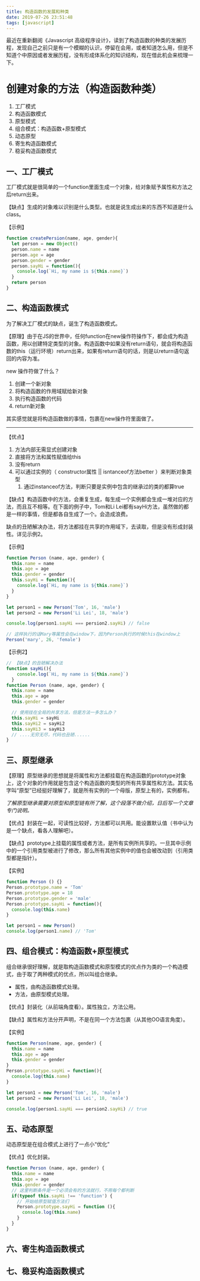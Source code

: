 ```yaml
---
title: 构造函数的发展和种类
date: 2019-07-26 23:51:48
tags: [javascript]
---
```


最近在重新翻阅《Javascript 高级程序设计》，读到了构造函数的种类的发展历程，发现自己之前只是有一个模糊的认识，停留在会用，或者知道怎么用，但是不知道个中原因或者发展历程，没有形成体系化的知识结构，现在借此机会来梳理一下。

# 创建对象的方法（构造函数种类）
1. 工厂模式
2. 构造函数模式
3. 原型模式
4. 组合模式：构造函数+原型模式
5. 动态原型
6. 寄生构造函数模式
7. 稳妥构造函数模式


## 一、工厂模式
工厂模式就是很简单的一个function里面生成一个对象，给对象赋予属性和方法之后return出来。

【缺点】生成的对象难以识别是什么类型。也就是说生成出来的东西不知道是什么class。

【示例】
```javascript
function createPersion(name, age, gender){
  let person = new Object()
  person.name = name
  person.age = age
  person.gender = gender
  person.sayHi = function(){
    console.log(`Hi, my name is ${this.name}`)
  }
  return person
}
```

## 二、构造函数模式
为了解决工厂模式的缺点，诞生了构造函数模式。

【原理】由于在JS的世界中，任何function在new操作符操作下，都会成为构造函数，用以创建特定类型的对象。构造函数中如果没有return语句，就会将构造函数的this（运行环境）return出来，如果有return语句的话，则是以return语句返回的内容为准。

new 操作符做了什么？

1. 创建一个新对象
2. 将构造函数的作用域赋给新对象
3. 执行构造函数的代码
4. return新对象

其实感觉就是将构造函数做的事情，包裹在new操作符里面做了。

---


【优点】
1. 方法内部无需显式创建对象
2. 直接将方法和属性赋值给this
3. 没有return
4. 可以通过实例的（ constructor属性 || isntanceof方法better ）来判断对象类型
   1. 通过instanceof方法，判断只要是实例中包含的继承过的类的都算true

【缺点】构造函数中的方法，会重复生成，每生成一个实例都会生成一堆对应的方法，而且互不相等。在下面的例子中，Tom和Li Lei都有sayHi方法，虽然做的都是一样的事情，但是都各自生成了一个。会造成浪费。

缺点的丑陋解决办法，将方法都挂在共享的作用域下，去读取，但是没有形成封装性。详见示例2。

【示例】
```javascript
function Person (name, age, gender) {
  this.name = name
  this.age = age
  this.gender = gender
  this.sayHi = function(){
    console.log(`Hi, my name is ${this.name}`)
  }
}

let person1 = new Person('Tom', 16, 'male')
let person2 = new Person('Li Lei', 18, 'male')

console.log(person1.sayHi === persion2.sayHi) // false

// 这样执行的话Mary等属性会在window下，因为Person执行的时候this在window上
Person('mary', 26, 'female')
```
【示例2】

```javascript
// 【缺点】的丑陋解决办法
function sayHi(){
    console.log(`Hi, my name is ${this.name}`)
  }
function Person (name, age, gender) {
  this.name = name
  this.age = age
  this.gender = gender

  // 使用挂在全局的共享方法，但是方法一多怎么办？
  this.sayHi = sayHi
  this.sayHi2 = sayHi2
  this.sayHi3 = sayHi3
  // ....无穷无尽，代码也丑陋......
}
```


## 三、原型继承
【原理】原型继承的思想就是将属性和方法都挂载在构造函数的prototype对象上，这个对象的作用就是包含这个构造函数的类型的所有共享属性和方法。其实名字叫“原型”已经挺好理解了，就是所有实例的一个母版，原型上有的，实例都有。

*了解原型继承需要对原型和原型链有所了解，这个段落不做介绍，日后写一个文章专门说明。*

【优点】封装在一起，可读性比较好，方法都可以共用。能设置默认值（书中认为是一个缺点，看各人理解吧）。

【缺点】prototype上挂载的属性或者方法，是所有实例所共享的。一旦其中示例中的一个引用类型被进行了修改，那么所有其他实例中的值也会被改动到（引用类型都是指针）。

【实例】
```javascript
function Person () {}
Person.prototype.name = 'Tom'
Person.prototype.age = 18
Person.prototype.gender = 'male'
Person.prototype.sayHi = function(){
  console.log(this.name)
}

let person1 = new Person()
console.log(person1.name) // 'Tom'
```


## 四、组合模式：构造函数+原型模式
组合继承很好理解，就是取构造函数模式和原型模式的优点作为类的一个构造模式，由于取了两种模式的优点，所以叫组合继承。

- 属性，由构造函数模式处理。
- 方法，由原型模式处理。

【优点】封装化（从前端角度看）。属性独立，方法公用。

【缺点】属性和方法分开声明，不是在同一个方法包裹（从其他OO语言角度）。

【实例】
```javascript
function Person(name, age, gender) {
  this.name = name
  this.age = age
  this.gender = gender
}
Person.prototype.sayHi = function(){
  console.log(this.name)
}

let person1 = new Person('Tom', 16, 'male')
let person2 = new Person('Li Lei', 18, 'male')

console.log(person1.sayHi === persion2.sayHi) // true
```

## 五、动态原型
动态原型是在组合模式上进行了一点小“优化”

【优点】优化封装。

```javascript
function Person (name, age, gender) {
  this.name = name
  this.age = age
  this.gender = gender
  // 这里判断条件是一个必须会有的方法就行，不用每个都判断
  if(typeof this.sayHi !== 'function') {
    // 开始给原型赋值方法们
    Person.prototype.sayHi = function (){
      console.log(this.name)
    }
  }
}
```

## 六、寄生构造函数模式


## 七、稳妥构造函数模式
